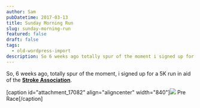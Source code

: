 ```yaml
---
author: Sam
pubDatetime: 2017-03-13
title: Sunday Morning Run
slug: sunday-morning-run
featured: false
draft: false
tags:
  - old-wordpress-import
description: So 6 weeks ago totally spur of the moment i signed up for a 5K run in aid of the Stroke Association
---
```


So, 6 weeks ago, totally spur of the moment, i signed up for a 5K run in aid of the **[Stroke Association](https://www.stroke.org.uk/)**.

[caption id="attachment_17082" align="aligncenter" width="840"]![](https://blog.bonxy.net/wp-content/uploads/2017/03/Stroke_Run_Sam_Jam_1.jpg) Pre Race[/caption]